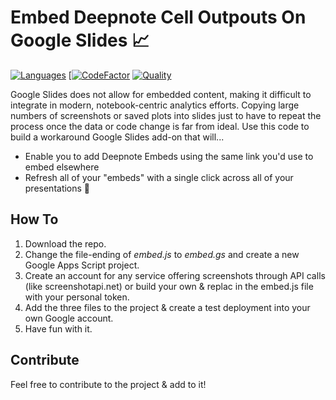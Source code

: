 # Embed Deepnote Cell Outpouts On Google Slides 📈


[![Languages](https://img.shields.io/github/languages/count/lksfr/deepnote_embeds_gslides)](https://img.shields.io/github/languages/count/lksfr/deepnote_embeds_gslides)
[[![CodeFactor](https://www.codefactor.io/repository/github/lksfr/deepnote_embeds_gslides/badge)](https://www.codefactor.io/repository/github/lksfr/deepnote_embeds_gslides)
[![Quality](https://img.shields.io/github/issues/lksfr/deepnote_embeds_gslides)](https://img.shields.io/github/issues/lksfr/deepnote_embeds_gslides)

Google Slides does not allow for embedded content, making it difficult to integrate in modern, notebook-centric analytics efforts. Copying large numbers of screenshots or saved plots into slides just to have to repeat the process once the data or code change is far from ideal. Use this code to build a workaround Google Slides add-on that will...

- Enable you to add Deepnote Embeds using the same link you'd use to embed elsewhere
- Refresh all of your "embeds" with a single click across all of your presentations 🎉

## How To

1. Download the repo.
2. Change the file-ending of *embed.js* to *embed.gs* and create a new Google Apps Script project.
3. Create an account for any service offering screenshots through API calls (like screenshotapi.net) or build your own & replac _<TOKEN>_ in the embed.js file with your personal token.
4. Add the three files to the project & create a test deployment into your own Google account.
5. Have fun with it.

## Contribute

Feel free to contribute to the project & add to it!

